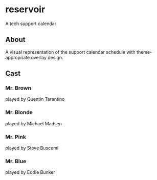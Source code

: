 # reservoir

A tech support calendar

## About

A visual representation of the support calendar schedule with theme-appropriate overlay design.

## Cast

### Mr. Brown

played by Quentin Tarantino

### Mr. Blonde

played by Michael Madsen

### Mr. Pink

played by Steve Buscemi

### Mr. Blue

played by Eddie Bunker

